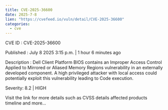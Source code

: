```yaml
--- 
title: CVE-2025-36600
date: 2025-7-8
lien: "https://cvefeed.io/vuln/detail/CVE-2025-36600"
categories:
  - cve
---
```


CVE ID : CVE-2025-36600

Published :  July 8
2025
3:15 p.m. | 1 hour
6 minutes ago

Description : Dell Client Platform BIOS contains an Improper Access Control Applied to Mirrored or Aliased Memory Regions vulnerability in an externally developed component. A high privileged attacker with local access could potentially exploit this vulnerability
leading to Code execution.

Severity: 8.2 | HIGH

Visit the link for more details
such as CVSS details
affected products
timeline
and more...
